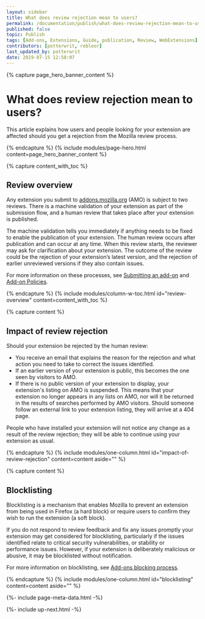 ```yaml
---
layout: sidebar
title: What does review rejection mean to users?
permalink: /documentation/publish/what-does-review-rejection-mean-to-users/
published: false
topic: Publish
tags: [Add-ons, Extensions, Guide, publication, Review, WebExtensions]
contributors: [potterwrit, rebloor]
last_updated_by: potterwrit
date: 2019-07-15 12:58:07
---
```


<!-- Page Hero Banner -->

{% capture page_hero_banner_content %}

# What does review rejection mean to users?

This article explains how users and people looking for your extension are affected should you get a rejection from the Mozilla review process.

{% endcapture %}
{% include modules/page-hero.html
	content=page_hero_banner_content
%}

<!-- END: Page Hero Banner -->

<!-- Content with Table of Contents Module -->

{% capture content_with_toc %}

## Review overview

Any extension you submit to [addons.mozilla.org](https://addons.mozilla.org) (AMO) is subject to two reviews. There is a machine validation of your extension as part of the submission flow, and a human review that takes place after your extension is published.

The machine validation tells you immediately if anything needs to be fixed to enable the publication of your extension. The human review occurs after publication and can occur at any time. When this review starts, the reviewer may ask for clarification about your extension. The outcome of the review could be the rejection of your extension’s latest version, and the rejection of earlier unreviewed versions if they also contain issues.

For more information on these processes, see [Submitting an add-on](/documentation/publish/submitting-an-add-on/) and [Add-on Policies](/documentation/publish/add-on-policies/).

{% endcapture %}
{% include modules/column-w-toc.html
  id="review-overview"
  content=content_with_toc
%}

<!-- END: Content with Table of Contents -->
<!-- Single Column Body Module -->

{% capture content %}

## Impact of review rejection

Should your extension be rejected by the human review:


- You receive an email that explains the reason for the rejection and what action you need to take to correct the issues identified.
- If an earlier version of your extension is public, this becomes the one seen by visitors to AMO.
- If there is no public version of your extension to display, your extension's listing on AMO is suspended. This means that your extension no longer appears in any lists on AMO, nor will it be returned in the results of searches performed by AMO visitors. Should someone follow an external link to your extension listing, they will arrive at a 404 page.

People who have installed your extension will not notice any change as a result of the review rejection; they will be able to continue using your extension as usual.

{% endcapture %}
{% include modules/one-column.html
  id="impact-of-review-rejection"
  content=content
  aside=""
%}

<!-- END: Single Column Body Module -->
<!-- Single Column Body Module -->

{% capture content %}

## Blocklisting

Blocklisting is a mechanism that enables Mozilla to prevent an extension from being used in Firefox (a hard block) or require users to confirm they wish to run the extension (a soft block).

If you do not respond to review feedback and fix any issues promptly your extension may get considered for blocklisting, particularly if the issues identified relate to critical security vulnerabilities, or stability or performance issues. However, if your extension is deliberately malicious or abusive, it may be blocklisted without notification.

For more information on blocklisting, see [Add-ons blocking process](/documentation/publish/add-ons-blocking-process/).

{% endcapture %}
{% include modules/one-column.html
  id="blocklisting"
  content=content
  aside=""
%}

<!-- END: Single Column Body Module -->
<!-- Meta Data -->

{%- include page-meta-data.html -%}

<!-- END: Meta Data -->

<!-- Up Next -->

{%- include up-next.html -%}

<!-- END: Up Next -->
